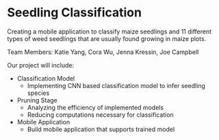 # Seedling Classification 
Creating a mobile application to classify maize seedlings and 11 different types of weed seedlings that are usually found growing in maize plots.  

Team Members: Katie Yang, Cora Wu, Jenna Kressin, Joe Campbell

Our project will include:
 * Classification Model
   * Implementing CNN based classification model to infer seedling species
 * Pruning Stage
   * Analyzing the efficiency of implemented models
   * Reducing computations necessary for classification
 * Mobile Application
   * Build mobile application that supports trained model
              
